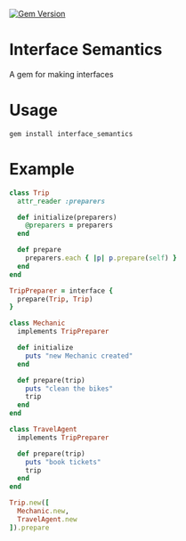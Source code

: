 [![Gem Version](https://badge.fury.io/rb/interface_semantics.svg)](https://badge.fury.io/rb/interface_semantics)
# Interface Semantics

A gem for making interfaces

# Usage

```
gem install interface_semantics
```
# Example

```ruby
class Trip
  attr_reader :preparers

  def initialize(preparers)
    @preparers = preparers
  end

  def prepare
    preparers.each { |p| p.prepare(self) }
  end
end

TripPreparer = interface {
  prepare(Trip, Trip)
}

class Mechanic
  implements TripPreparer

  def initialize
    puts "new Mechanic created"
  end

  def prepare(trip)
    puts "clean the bikes"
    trip
  end
end

class TravelAgent
  implements TripPreparer

  def prepare(trip)
    puts "book tickets"
    trip
  end
end

Trip.new([
  Mechanic.new,
  TravelAgent.new
]).prepare
```